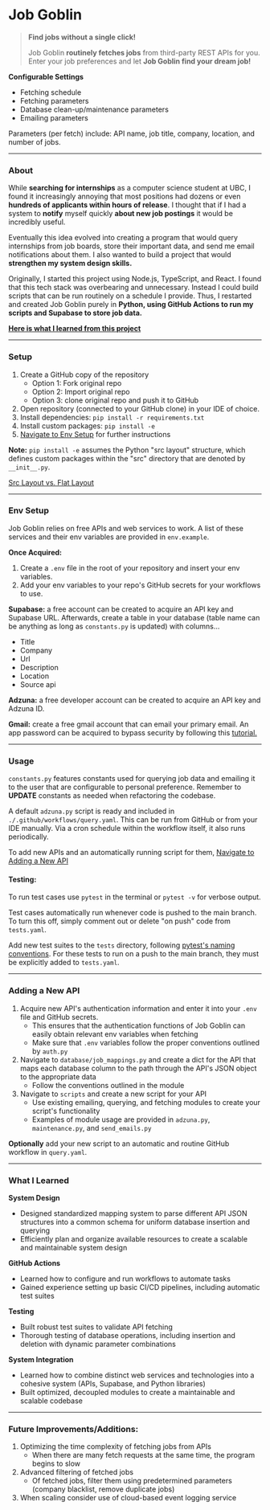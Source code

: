 Job Goblin 
==========

> **Find jobs without a single click!**
>
> Job Goblin **routinely fetches jobs** from third-party REST APIs for you. Enter your job preferences and let **Job Goblin find your dream job!** 

**Configurable Settings**

- Fetching schedule 
- Fetching parameters
- Database clean-up/maintenance parameters 
- Emailing parameters

Parameters (per fetch) include: API name, job title, company, location, and number of jobs.

---------
### About 

While **searching for internships** as a computer science student at UBC, I found it increasingly annoying that most positions had dozens or even **hundreds of applicants within hours of release**. I thought that if I had a system to **notify** myself quickly **about new job postings** it would be incredibly useful.

Eventually this idea evolved into creating a program that would query internships from job boards, store their important data, and send me email notifications about them. I also wanted to build a project that would **strengthen my system design skills.** 

Originally, I started this project using Node.js, TypeScript, and React. I found that this tech stack was overbearing and unnecessary. Instead I could build scripts that can be run routinely on a schedule I provide. Thus, I restarted and created Job Goblin purely in **Python, using GitHub Actions to run my scripts and Supabase to store job data.**

**[Here is what I learned from this project](#what-i-learned)**

---------
### Setup 

1. Create a GitHub copy of the repository
    - Option 1: Fork original repo
    - Option 2: Import original repo
    - Option 3: clone original repo and push it to GitHub
2. Open repository (connected to your GitHub clone) in your IDE of choice.
3. Install dependencies: `pip install -r requirements.txt`
4. Install custom packages: `pip install -e`
5. [Navigate to Env Setup](#env-setup) for further instructions

**Note:** `pip install -e` assumes the Python "src layout" structure, which defines custom packages within the "src" directory that are denoted by `__init__.py`.

[Src Layout vs. Flat Layout](https://packaging.python.org/en/latest/discussions/src-layout-vs-flat-layout/)

-------
### Env Setup

Job Goblin relies on free APIs and web services to work. A list of these services and their env variables are provided in `env.example`.

**Once Acquired:** 
1. Create a `.env` file in the root of your repository and insert your env variables. 
2. Add your env variables to your repo's GitHub secrets for your workflows to use.

**Supabase:** a free account can be created to acquire an API key and Supabase URL. Afterwards, create a table in your database (table name can be anything as long as `constants.py` is updated) with columns...

- Title
- Company
- Url
- Description
- Location
- Source api

**Adzuna:** a free developer account can be created to acquire an API key and Adzuna ID. 

**Gmail:** create a free gmail account that can email your primary email. An app password can be acquired to bypass security by following this [tutorial.](https://support.google.com/mail/answer/185833?hl=en)

---------
### Usage

`constants.py` features constants used for querying job data and emailing it to the user that are configurable to personal preference. Remember to **UPDATE** constants as needed when refactoring the codebase. 

A default `adzuna.py` script is ready and included in `./.github/workflows/query.yaml`. This can be run from GitHub or from your IDE manually. Via a cron schedule within the workflow itself, it also runs periodically. 

To add new APIs and an automatically running script for them, [Navigate to Adding a New API](#adding-a-new-api)

#### Testing:

To run test cases use `pytest` in the terminal or `pytest -v` for verbose output.   

Test cases automatically run whenever code is pushed to the main branch. To turn this off, simply comment out or delete "on push" code from `tests.yaml`.

Add new test suites to the `tests` directory, following [pytest's naming conventions](https://docs.pytest.org/en/stable/explanation/goodpractices.html). For these tests to run on a push to the main branch, they must be explicitly added to `tests.yaml`.

---------
### Adding a New API

1. Acquire new API's authentication information and enter it into your `.env` file and GitHub secrets. 
    - This ensures that the authentication functions of Job Goblin can easily obtain relevant env variables when fetching
    - Make sure that `.env` variables follow the proper conventions outlined by `auth.py`
2. Navigate to `database/job_mappings.py` and create a dict for the API that maps each database column to the path through the API's JSON object to the appropriate data
    - Follow the conventions outlined in the module
3. Navigate to `scripts` and create a new script for your API
    - Use existing emailing, querying, and fetching modules to create your script's functionality
    - Examples of module usage are provided in `adzuna.py`, `maintenance.py`, and `send_emails.py`

**Optionally** add your new script to an automatic and routine GitHub workflow in `query.yaml`.

-------
### What I Learned

**System Design**
- Designed standardized mapping system to parse different API JSON structures into a common schema for uniform database insertion and querying 
- Efficiently plan and organize available resources to create a scalable and maintainable system design

**GitHub Actions**
- Learned how to configure and run workflows to automate tasks
- Gained experience setting up basic CI/CD pipelines, including automatic test suites

**Testing**
- Built robust test suites to validate API fetching
- Thorough testing of database operations, including insertion and deletion with dynamic parameter combinations 

**System Integration**
- Learned how to combine distinct web services and technologies into a cohesive system (APIs, Supabase, and Python libraries)
- Built optimized, decoupled modules to create a maintainable and scalable codebase

-------
### Future Improvements/Additions:

1. Optimizing the time complexity of fetching jobs from APIs
    - When there are many fetch requests at the same time, the program begins to slow 
2. Advanced filtering of fetched jobs 
    - Of fetched jobs, filter them using predetermined parameters (company blacklist, remove duplicate jobs)
3. When scaling consider use of cloud-based event logging service 